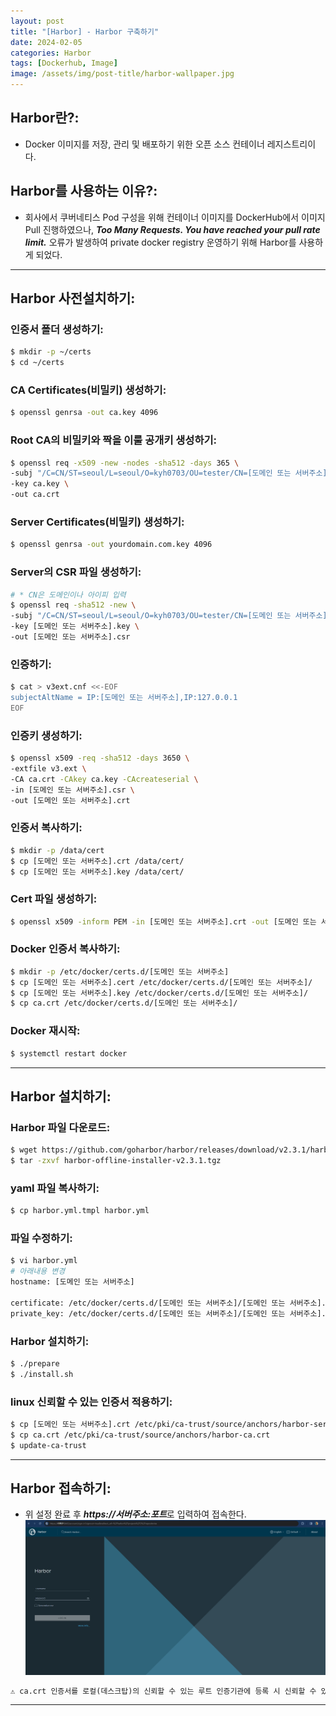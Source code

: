 ```yaml
---
layout: post
title: "[Harbor] - Harbor 구축하기"
date: 2024-02-05
categories: Harbor
tags: [Dockerhub, Image]
image: /assets/img/post-title/harbor-wallpaper.jpg
---
```


## Harbor란?:
- Docker 이미지를 저장, 관리 및 배포하기 위한 오픈 소스 컨테이너 레지스트리이다.

## Harbor를 사용하는 이유?:
- 회사에서 쿠버네티스 Pod 구성을 위해 컨테이너 이미지를 DockerHub에서 이미지 Pull 진행하였으나, ***Too Many Requests. You have reached your pull rate limit.*** 오류가 발생하여 private docker registry 운영하기 위해 Harbor를 사용하게 되었다.

* * *

## Harbor 사전설치하기:
### 인증서 폴더 생성하기:
```bash
$ mkdir -p ~/certs
$ cd ~/certs
```

### CA Certificates(비밀키) 생성하기:
```bash
$ openssl genrsa -out ca.key 4096
```

### Root CA의 비밀키와 짝을 이룰 공개키 생성하기:
```bash
$ openssl req -x509 -new -nodes -sha512 -days 365 \
-subj "/C=CN/ST=seoul/L=seoul/O=kyh0703/OU=tester/CN=[도메인 또는 서버주소]" \
-key ca.key \
-out ca.crt
```

### Server Certificates(비밀키) 생성하기:
```bash
$ openssl genrsa -out yourdomain.com.key 4096
```

### Server의 CSR 파일 생성하기:
```bash
# * CN은 도메인이나 아이피 입력
$ openssl req -sha512 -new \
-subj "/C=CN/ST=seoul/L=seoul/O=kyh0703/OU=tester/CN=[도메인 또는 서버주소]" \
-key [도메인 또는 서버주소].key \
-out [도메인 또는 서버주소].csr
```

### 인증하기:
```bash
$ cat > v3ext.cnf <<-EOF
subjectAltName = IP:[도메인 또는 서버주소],IP:127.0.0.1
EOF
```

### 인증키 생성하기:
```bash
$ openssl x509 -req -sha512 -days 3650 \
-extfile v3.ext \
-CA ca.crt -CAkey ca.key -CAcreateserial \
-in [도메인 또는 서버주소].csr \
-out [도메인 또는 서버주소].crt
```

### 인증서 복사하기:
```bash
$ mkdir -p /data/cert
$ cp [도메인 또는 서버주소].crt /data/cert/
$ cp [도메인 또는 서버주소].key /data/cert/
```

### Cert 파일 생성하기:
```bash
$ openssl x509 -inform PEM -in [도메인 또는 서버주소].crt -out [도메인 또는 서버주소].cert
```

### Docker 인증서 복사하기:
```bash
$ mkdir -p /etc/docker/certs.d/[도메인 또는 서버주소]
$ cp [도메인 또는 서버주소].cert /etc/docker/certs.d/[도메인 또는 서버주소]/
$ cp [도메인 또는 서버주소].key /etc/docker/certs.d/[도메인 또는 서버주소]/
$ cp ca.crt /etc/docker/certs.d/[도메인 또는 서버주소]/
```

### Docker 재시작:
```bash
$ systemctl restart docker
```

* * *

## Harbor 설치하기:
### Harbor 파일 다운로드:
```bash
$ wget https://github.com/goharbor/harbor/releases/download/v2.3.1/harbor-offline-installer-v2.3.1.tgz
$ tar -zxvf harbor-offline-installer-v2.3.1.tgz
```

### yaml 파일 복사하기:
```bash
$ cp harbor.yml.tmpl harbor.yml
```

### 파일 수정하기:
```bash
$ vi harbor.yml
# 아래내용 변경
hostname: [도메인 또는 서버주소]

certificate: /etc/docker/certs.d/[도메인 또는 서버주소]/[도메인 또는 서버주소].cert
private_key: /etc/docker/certs.d/[도메인 또는 서버주소]/[도메인 또는 서버주소].key
```

### Harbor 설치하기:
```bash
$ ./prepare
$ ./install.sh
```

### linux  신뢰할 수  있는 인증서 적용하기:
```bash
$ cp [도메인 또는 서버주소].crt /etc/pki/ca-trust/source/anchors/harbor-server.crt
$ cp ca.crt /etc/pki/ca-trust/source/anchors/harbor-ca.crt
$ update-ca-trust
```

* * *

## Harbor 접속하기:
- 위 설정 완료 후 ***https://서버주소:포트***로 입력하여 접속한다.
[![Harbor 초기화면](/assets/img/post/docker/Harbor%20초기화면.png)](/assets/img/post/docker/Harbor%20초기화면.png)

```html
⚠️ ca.crt 인증서를 로컬(데스크탑)의 신뢰할 수 있는 루트 인증기관에 등록 시 신뢰할 수 있는 인증서로 보여집니다.
```

* * *